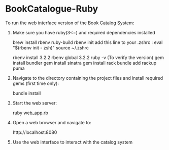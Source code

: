 # BookCatalogue-Ruby

To run the web interface version of the Book Catalog System: 

1. Make sure you have ruby(3<=) and required dependencies installed

      brew install rbenv ruby-build
      rbenv init
      add this line to your .zshrc : eval "$(rbenv init - zsh)"
      source ~/.zshrc

      rbenv install 3.2.2
      rbenv global 3.2.2
      ruby -v (To verify the version)
      gem install bundler
      gem install sinatra
      gem install rack
      bundle add rackup puma


2. Navigate to the directory containing the project files and install required gems (first time only): 

     bundle install 

3. Start the web server: 

      ruby web_app.rb 

4. Open a web browser and navigate to: 

      http://localhost:8080 

5. Use the web interface to interact with the catalog system 

